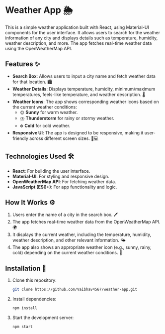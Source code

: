 # Weather App 🌦️

This is a simple weather application built with React, using Material-UI components for the user interface. It allows users to search for the weather information of any city and displays details such as temperature, humidity, weather description, and more. The app fetches real-time weather data using the OpenWeatherMap API.

## Features ✨

- **Search Box**: Allows users to input a city name and fetch weather data for that location. 🏙️
- **Weather Details**: Displays temperature, humidity, minimum/maximum temperatures, feels-like temperature, and weather description. 🌡️
- **Weather Icons**: The app shows corresponding weather icons based on the current weather conditions:
  - 🌞 **Sunny** for warm weather.
  - ⛈️ **Thunderstorm** for rainy or stormy weather.
  - ❄️ **Cold** for cold weather.
- **Responsive UI**: The app is designed to be responsive, making it user-friendly across different screen sizes. 📱💻

## Technologies Used 🛠️

- **React**: For building the user interface.
- **Material-UI**: For styling and responsive design.
- **OpenWeatherMap API**: For fetching weather data.
- **JavaScript (ES6+)**: For app functionality and logic.

## How It Works ⚙️

1. Users enter the name of a city in the search box. 🖊️
2. The app fetches real-time weather data from the OpenWeatherMap API. 🌍
3. It displays the current weather, including the temperature, humidity, weather description, and other relevant information. 🌤️
4. The app also shows an appropriate weather icon (e.g., sunny, rainy, cold) depending on the current weather conditions. 🌈

## Installation 🔧

1. Clone this repository:
   ```bash
   git clone https://github.com/Vaibhav4567/weather-app.git
   ```
2. Install dependencies:
   ```bash
   npm install
   ```
3. Start the development server:
   ```bash
   npm start
   ```
